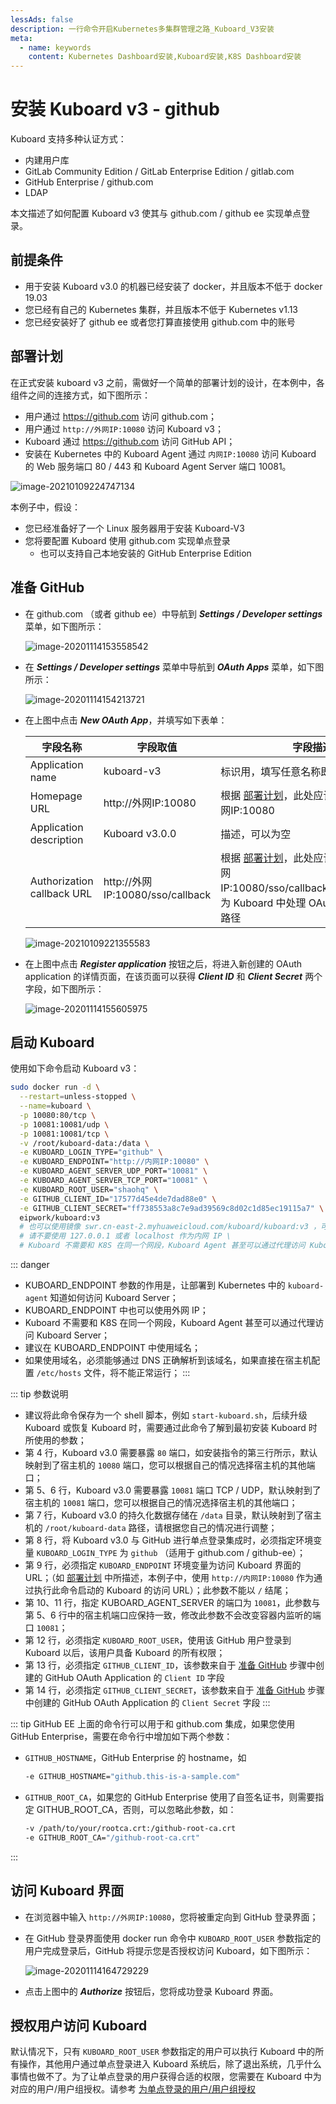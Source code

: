 ```yaml
---
lessAds: false
description: 一行命令开启Kubernetes多集群管理之路_Kuboard_V3安装
meta:
  - name: keywords
    content: Kubernetes Dashboard安装,Kuboard安装,K8S Dashboard安装
---
```


# 安装 Kuboard v3 - github

<AdSenseTitle/>


Kuboard 支持多种认证方式：

* 内建用户库
* GitLab Community Edition / GitLab Enterprise Edition / gitlab.com
* GitHub Enterprise / github.com
* LDAP

本文描述了如何配置 Kuboard v3 使其与 github.com / github ee 实现单点登录。

## 前提条件

* 用于安装 Kuboard v3.0 的机器已经安装了 docker，并且版本不低于 docker 19.03
* 您已经有自己的 Kubernetes 集群，并且版本不低于 Kubernetes v1.13
* 您已经安装好了 github ee 或者您打算直接使用 github.com 中的账号

## 部署计划

在正式安装 kuboard v3 之前，需做好一个简单的部署计划的设计，在本例中，各组件之间的连接方式，如下图所示：

* 用户通过 https://github.com 访问 github.com；
* 用户通过 `http://外网IP:10080` 访问 Kuboard v3；
* Kuboard 通过 https://github.com 访问 GitHub API；
* 安装在 Kubernetes 中的 Kuboard Agent 通过 `内网IP:10080` 访问 Kuboard 的 Web 服务端口 80 / 443 和 Kuboard Agent Server 端口 10081。

![image-20210109224747134](./install-github.assets/image-20210120224541968.png)

本例子中，假设：

* 您已经准备好了一个 Linux 服务器用于安装 Kuboard-V3
* 您将要配置 Kuboard 使用 github.com 实现单点登录
  * 也可以支持自己本地安装的 GitHub Enterprise Edition



## 准备 GitHub

* 在 github.com （或者 github ee）中导航到 ***Settings / Developer settings*** 菜单，如下图所示：

  ![image-20201114153558542](./install-github.assets/image-20201114153558542.png)

* 在 ***Settings / Developer settings*** 菜单中导航到 ***OAuth Apps*** 菜单，如下图所示：

  ![image-20201114154213721](./install-github.assets/image-20201114154213721.png)

* 在上图中点击 ***New OAuth App***，并填写如下表单：

  | 字段名称                   | 字段取值                                  | 字段描述                                                     |
  | -------------------------- | ----------------------------------------- | ------------------------------------------------------------ |
  | Application name           | kuboard-v3                                | 标识用，填写任意名称即可                                     |
  | Homepage URL               | http://外网IP:10080              | 根据 [部署计划](#部署计划)，此处应该填写 http://外网IP:10080 |
  | Application description    | Kuboard v3.0.0                            | 描述，可以为空                                               |
  | Authorization callback URL | http://外网IP:10080/sso/callback | 根据 [部署计划](#部署计划)，此处应该填写 http://外网IP:10080/sso/callback，`/sso/callback` 为 Kuboard 中处理 OAuth 回调的 URL 路径 |

  ![image-20210109221355583](./install-github.assets/image-20210109221355583.png)

* 在上图中点击 ***Register application*** 按钮之后，将进入新创建的 OAuth application 的详情页面，在该页面可以获得 ***Client ID*** 和 ***Client Secret*** 两个字段，如下图所示：

  ![image-20201114155605975](./install-github.assets/image-20201114155605975.png)



## 启动 Kuboard 

使用如下命令启动 Kuboard v3：
``` sh
sudo docker run -d \
  --restart=unless-stopped \
  --name=kuboard \
  -p 10080:80/tcp \
  -p 10081:10081/udp \
  -p 10081:10081/tcp \
  -v /root/kuboard-data:/data \
  -e KUBOARD_LOGIN_TYPE="github" \
  -e KUBOARD_ENDPOINT="http://内网IP:10080" \
  -e KUBOARD_AGENT_SERVER_UDP_PORT="10081" \
  -e KUBOARD_AGENT_SERVER_TCP_PORT="10081" \
  -e KUBOARD_ROOT_USER="shaohq" \
  -e GITHUB_CLIENT_ID="17577d45e4de7dad88e0" \
  -e GITHUB_CLIENT_SECRET="ff738553a8c7e9ad39569c8d02c1d85ec19115a7" \
  eipwork/kuboard:v3
  # 也可以使用镜像 swr.cn-east-2.myhuaweicloud.com/kuboard/kuboard:v3 ，可以更快地完成镜像下载。
  # 请不要使用 127.0.0.1 或者 localhost 作为内网 IP \
  # Kuboard 不需要和 K8S 在同一个网段，Kuboard Agent 甚至可以通过代理访问 Kuboard Server \
```

::: danger 
* KUBOARD_ENDPOINT 参数的作用是，让部署到 Kubernetes 中的 `kuboard-agent` 知道如何访问 Kuboard Server；
* KUBOARD_ENDPOINT 中也可以使用外网 IP；
* Kuboard 不需要和 K8S 在同一个网段，Kuboard Agent 甚至可以通过代理访问 Kuboard Server；
* 建议在 KUBOARD_ENDPOINT 中使用域名；
* 如果使用域名，必须能够通过 DNS 正确解析到该域名，如果直接在宿主机配置 `/etc/hosts` 文件，将不能正常运行；
:::

::: tip 参数说明
* 建议将此命令保存为一个 shell 脚本，例如 `start-kuboard.sh`，后续升级 Kuboard 或恢复 Kuboard 时，需要通过此命令了解到最初安装 Kuboard 时所使用的参数；
* 第 4 行，Kuboard v3.0 需要暴露 `80` 端口，如安装指令的第三行所示，默认映射到了宿主机的 `10080` 端口，您可以根据自己的情况选择宿主机的其他端口；
* 第 5、6 行，Kuboard v3.0 需要暴露 `10081` 端口 TCP / UDP，默认映射到了宿主机的 `10081` 端口，您可以根据自己的情况选择宿主机的其他端口；
* 第 7 行，Kuboard v3.0 的持久化数据存储在 `/data` 目录，默认映射到了宿主机的 `/root/kuboard-data` 路径，请根据您自己的情况进行调整；
* 第 8 行，将 Kuboard v3.0 与 GitHub 进行单点登录集成时，必须指定环境变量 `KUBOARD_LOGIN_TYPE` 为 `github` （适用于 github.com / github-ee）；
* 第 9 行，必须指定 `KUBOARD_ENDPOINT` 环境变量为访问 Kuboard 界面的 URL；（如 [部署计划](#部署计划) 中所描述，本例子中，使用 `http://内网IP:10080` 作为通过执行此命令启动的 Kuboard 的访问 URL）；此参数不能以 `/` 结尾；
* 第 10、11 行，指定 KUBOARD_AGENT_SERVER 的端口为 `10081`，此参数与第 5、6 行中的宿主机端口应保持一致，修改此参数不会改变容器内监听的端口 `10081`；
* 第 12 行，必须指定 `KUBOARD_ROOT_USER`，使用该 GitHub 用户登录到 Kuboard 以后，该用户具备 Kuboard 的所有权限；
* 第 13 行，必须指定 `GITHUB_CLIENT_ID`，该参数来自于 [准备 GitHub](#准备-github) 步骤中创建的 GitHub OAuth Application 的 `Client ID` 字段
* 第 14 行，必须指定 `GITHUB_CLIENT_SECRET`，该参数来自于 [准备 GitHub](#准备-github) 步骤中创建的 GitHub OAuth Application 的 `Client Secret` 字段
:::

::: tip GitHub EE
上面的命令行可以用于和 github.com 集成，如果您使用 GitHub Enterprise，需要在命令行中增加如下两个参数：
* `GITHUB_HOSTNAME`，GitHub Enterprise 的 hostname，如
  ```sh
  -e GITHUB_HOSTNAME="github.this-is-a-sample.com"
  ```
* `GITHUB_ROOT_CA`，如果您的 GitHub Enterprise 使用了自签名证书，则需要指定 GITHUB_ROOT_CA，否则，可以忽略此参数，如：
  ```sh
  -v /path/to/your/rootca.crt:/github-root-ca.crt
  -e GITHUB_ROOT_CA="/github-root-ca.crt"
  ```
:::


## 访问 Kuboard 界面

* 在浏览器中输入 `http://外网IP:10080`，您将被重定向到 GitHub 登录界面；
* 在 GitHub 登录界面使用 docker run 命令中 `KUBOARD_ROOT_USER` 参数指定的用户完成登录后，GitHub 将提示您是否授权访问 Kuboard，如下图所示：

  ![image-20201114164729229](./install-github.assets/image-20201114164729229.png)

* 点击上图中的 ***Authorize*** 按钮后，您将成功登录 Kuboard 界面。

## 授权用户访问 Kuboard

默认情况下，只有 `KUBOARD_ROOT_USER` 参数指定的用户可以执行 Kuboard 中的所有操作，其他用户通过单点登录进入 Kuboard 系统后，除了退出系统，几乎什么事情也做不了。为了让单点登录的用户获得合适的权限，您需要在 Kuboard 中为对应的用户/用户组授权。请参考 [为单点登录的用户/用户组授权](./auth-user-sso.html)
